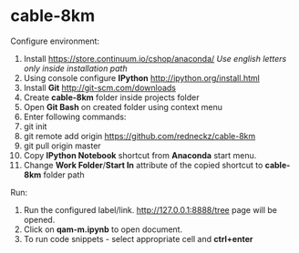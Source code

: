 cable-8km
=========

Configure environment:

1. Install https://store.continuum.io/cshop/anaconda/ *Use english letters only inside installation path*
2. Using console configure **IPython** http://ipython.org/install.html
3. Install **Git** http://git-scm.com/downloads
4. Create **cable-8km** folder inside projects folder
5. Open **Git Bash** on created folder using context menu
6. Enter following commands:
  7. git init
  8. git remote add origin https://github.com/redneckz/cable-8km
  9. git pull origin master
10. Copy **IPython Notebook** shortcut from **Anaconda** start menu.
11. Change **Work Folder**/**Start In** attribute of the copied shortcut to **cable-8km** folder path

Run:

1. Run the configured label/link. http://127.0.0.1:8888/tree page will be opened.
2. Click on **qam-m.ipynb** to open document.
3. To run code snippets - select appropriate cell and **ctrl+enter**

